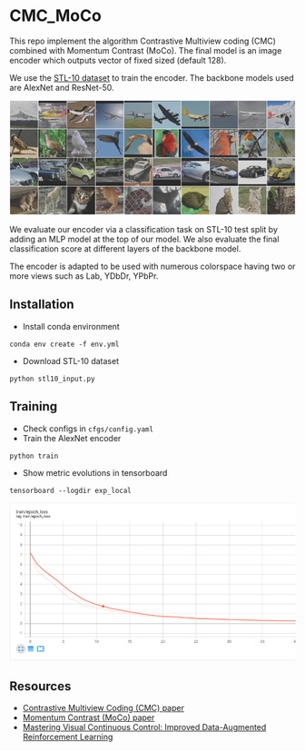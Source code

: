 # CMC_MoCo
This repo implement the algorithm Contrastive Multiview coding (CMC) combined with Momentum Contrast (MoCo).
The final model is an image encoder which outputs vector of fixed sized (default 128).

We use the [STL-10 dataset](https://cs.stanford.edu/~acoates/stl10/) to train the encoder. The backbone models used are AlexNet and ResNet-50.

<p align="center">
  <img src="figures/stl10.png" width="700">
</p>

We evaluate our encoder via a classification task on STL-10 test split by adding an MLP model at the top of our model. We also evaluate 
the final classification score at different layers of the backbone model.

The encoder is adapted to be used with numerous colorspace having two or more views such as Lab, YDbDr, YPbPr.

## Installation

* Install conda environment
```shell
conda env create -f env.yml
```
* Download STL-10 dataset
```shell
python stl10_input.py
```

## Training

* Check configs in ``cfgs/config.yaml``
* Train the AlexNet encoder
```shell
python train
```
* Show metric evolutions in tensorboard
```shell
tensorboard --logdir exp_local
```
<p align="center">
  <img src="figures/training.png" width="700">
</p>

## Resources
* [Contrastive Multiview Coding (CMC) paper](https://arxiv.org/abs/1906.05849)
* [Momentum Contrast (MoCo) paper](https://arxiv.org/abs/1911.05722)
* [Mastering Visual Continuous Control: Improved Data-Augmented Reinforcement Learning](https://arxiv.org/abs/2107.09645)
